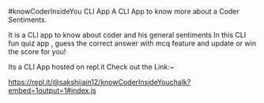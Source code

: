 #knowCoderInsideYou CLI App
A CLI App to know more about a Coder Sentiments.

It is a CLI app to know about coder and his general sentiments 
In this CLI fun quiz  app , guess the correct answer with mcq feature and update or win the score for you! 

Its a CLI App hosted on repl.it
Check out the Link:~

https://repl.it/@sakshijain12/knowCoderInsideYouchalk?embed=1output=1#index.js
